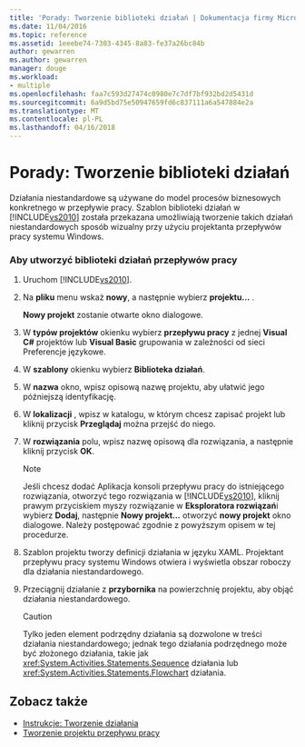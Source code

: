 ```yaml
---
title: 'Porady: Tworzenie biblioteki działań | Dokumentacja firmy Microsoft'
ms.date: 11/04/2016
ms.topic: reference
ms.assetid: 1eeebe74-7303-4345-8a83-fe37a26bc84b
author: gewarren
ms.author: gewarren
manager: douge
ms.workload:
- multiple
ms.openlocfilehash: faa7c593d27474c0980e7c7df7bf932bd2d5431d
ms.sourcegitcommit: 6a9d5bd75e50947659fd6c837111a6a547884e2a
ms.translationtype: MT
ms.contentlocale: pl-PL
ms.lasthandoff: 04/16/2018
---
```

# <a name="how-to-create-an-activity-library"></a>Porady: Tworzenie biblioteki działań
Działania niestandardowe są używane do model procesów biznesowych konkretnego w przepływie pracy. Szablon biblioteki działań w [!INCLUDE[vs2010](../misc/includes/vs2010_md.md)] została przekazana umożliwiają tworzenie takich działań niestandardowych sposób wizualny przy użyciu projektanta przepływów pracy systemu Windows.

### <a name="to-create-a-workflow-activity-library"></a>Aby utworzyć biblioteki działań przepływów pracy

1.  Uruchom [!INCLUDE[vs2010](../misc/includes/vs2010_md.md)].

2.  Na **pliku** menu wskaż **nowy**, a następnie wybierz **projektu...** .

     **Nowy projekt** zostanie otwarte okno dialogowe.

3.  W **typów projektów** okienku wybierz **przepływu pracy** z jednej **Visual C#** projektów lub **Visual Basic** grupowania w zależności od sieci Preferencje językowe.

4.  W **szablony** okienku wybierz **Biblioteka działań**.

5.  W **nazwa** okno, wpisz opisową nazwę projektu, aby ułatwić jego późniejszą identyfikację.

6.  W **lokalizacji** , wpisz w katalogu, w którym chcesz zapisać projekt lub kliknij przycisk **Przeglądaj** można przejść do niego.

7.  W **rozwiązania** polu, wpisz nazwę opisową dla rozwiązania, a następnie kliknij przycisk **OK**.

    > [!NOTE]
    > Jeśli chcesz dodać Aplikacja konsoli przepływu pracy do istniejącego rozwiązania, otworzyć tego rozwiązania w [!INCLUDE[vs2010](../misc/includes/vs2010_md.md)], kliknij prawym przyciskiem myszy rozwiązanie w **Eksploratora rozwiązań**i wybierz **Dodaj**, następnie **Nowy projekt...** otworzyć **nowy projekt** okno dialogowe. Należy postępować zgodnie z powyższym opisem w tej procedurze.

8.  Szablon projektu tworzy definicji działania w języku XAML. Projektant przepływu pracy systemu Windows otwiera i wyświetla obszar roboczy dla działania niestandardowego.

9. Przeciągnij działanie z **przybornika** na powierzchnię projektu, aby objąć działania niestandardowego.

    > [!CAUTION]
    > Tylko jeden element podrzędny działania są dozwolone w treści działania niestandardowego; jednak tego działania podrzędnego może być złożonego działania, takie jak <xref:System.Activities.Statements.Sequence> działania lub <xref:System.Activities.Statements.Flowchart> działania.

## <a name="see-also"></a>Zobacz także

- [Instrukcje: Tworzenie działania](/dotnet/framework/windows-workflow-foundation/how-to-create-an-activity)
- [Tworzenie projektu przepływu pracy](../workflow-designer/creating-a-workflow-project.md)